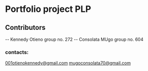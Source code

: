 # Portfolio project PLP
## Contributors
-- Kennedy Otieno group no. 272
-- Consolata MUgo group no. 604
### contacts:
001otienokennedy@gmail.com
mugoconsolata70@gmail.com

